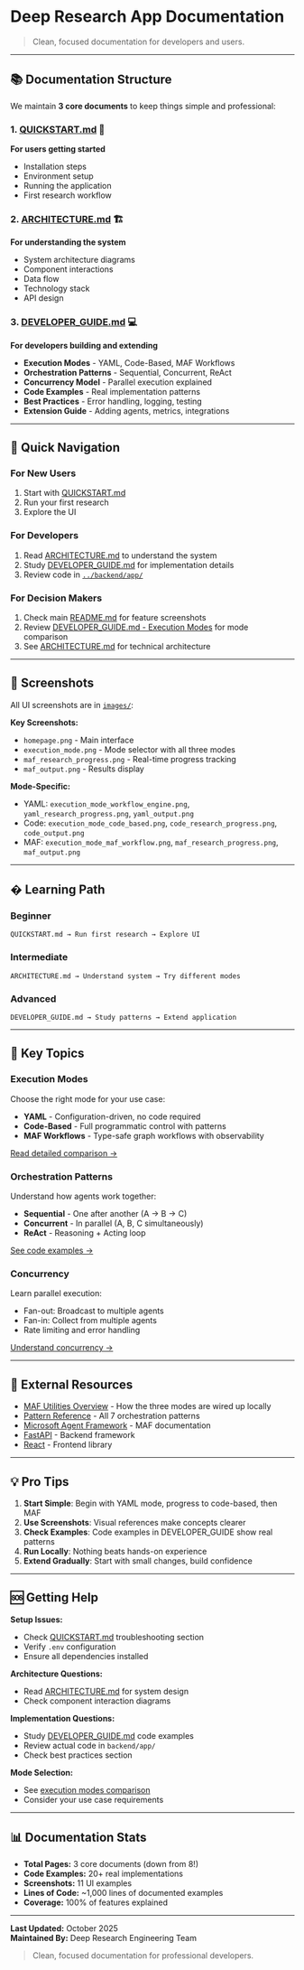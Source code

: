 # Deep Research App Documentation

> Clean, focused documentation for developers and users.

---

## 📚 Documentation Structure

We maintain **3 core documents** to keep things simple and professional:

### 1. [QUICKSTART.md](QUICKSTART.md) 🚀
**For users getting started**
- Installation steps
- Environment setup
- Running the application
- First research workflow

### 2. [ARCHITECTURE.md](ARCHITECTURE.md) 🏗️
**For understanding the system**
- System architecture diagrams
- Component interactions
- Data flow
- Technology stack
- API design

### 3. [DEVELOPER_GUIDE.md](DEVELOPER_GUIDE.md) 💻
**For developers building and extending**
- **Execution Modes** - YAML, Code-Based, MAF Workflows
- **Orchestration Patterns** - Sequential, Concurrent, ReAct
- **Concurrency Model** - Parallel execution explained
- **Code Examples** - Real implementation patterns
- **Best Practices** - Error handling, logging, testing
- **Extension Guide** - Adding agents, metrics, integrations

---

## 🎯 Quick Navigation

### For New Users
1. Start with [QUICKSTART.md](QUICKSTART.md)
2. Run your first research
3. Explore the UI

### For Developers
1. Read [ARCHITECTURE.md](ARCHITECTURE.md) to understand the system
2. Study [DEVELOPER_GUIDE.md](DEVELOPER_GUIDE.md) for implementation details
3. Review code in [`../backend/app/`](../backend/app/)

### For Decision Makers
1. Check main [README.md](../README.md) for feature screenshots
2. Review [DEVELOPER_GUIDE.md - Execution Modes](DEVELOPER_GUIDE.md#execution-modes) for mode comparison
3. See [ARCHITECTURE.md](ARCHITECTURE.md) for technical architecture

---

## 📸 Screenshots

All UI screenshots are in [`images/`](images/):

**Key Screenshots:**
- `homepage.png` - Main interface
- `execution_mode.png` - Mode selector with all three modes
- `maf_research_progress.png` - Real-time progress tracking
- `maf_output.png` - Results display

**Mode-Specific:**
- YAML: `execution_mode_workflow_engine.png`, `yaml_research_progress.png`, `yaml_output.png`
- Code: `execution_mode_code_based.png`, `code_research_progress.png`, `code_output.png`  
- MAF: `execution_mode_maf_workflow.png`, `maf_research_progress.png`, `maf_output.png`

---

## � Learning Path

### Beginner
```
QUICKSTART.md → Run first research → Explore UI
```

### Intermediate
```
ARCHITECTURE.md → Understand system → Try different modes
```

### Advanced
```
DEVELOPER_GUIDE.md → Study patterns → Extend application
```

---

## 📖 Key Topics

### Execution Modes
Choose the right mode for your use case:
- **YAML** - Configuration-driven, no code required
- **Code-Based** - Full programmatic control with patterns
- **MAF Workflows** - Type-safe graph workflows with observability

[Read detailed comparison →](DEVELOPER_GUIDE.md#execution-modes)

### Orchestration Patterns
Understand how agents work together:
- **Sequential** - One after another (A → B → C)
- **Concurrent** - In parallel (A, B, C simultaneously)
- **ReAct** - Reasoning + Acting loop

[See code examples →](DEVELOPER_GUIDE.md#orchestration-patterns)

### Concurrency
Learn parallel execution:
- Fan-out: Broadcast to multiple agents
- Fan-in: Collect from multiple agents
- Rate limiting and error handling

[Understand concurrency →](DEVELOPER_GUIDE.md#concurrency-model)

---

## 🔗 External Resources

- [MAF Utilities Overview](../DEVELOPER_GUIDE.md#execution-modes) - How the three modes are wired up locally
- [Pattern Reference](../../../docs/framework/pattern-reference.md) - All 7 orchestration patterns
- [Microsoft Agent Framework](https://microsoft.github.io/autogen/) - MAF documentation
- [FastAPI](https://fastapi.tiangolo.com/) - Backend framework
- [React](https://react.dev/) - Frontend library

---

## 💡 Pro Tips

1. **Start Simple**: Begin with YAML mode, progress to code-based, then MAF
2. **Use Screenshots**: Visual references make concepts clearer
3. **Check Examples**: Code examples in DEVELOPER_GUIDE show real patterns
4. **Run Locally**: Nothing beats hands-on experience
5. **Extend Gradually**: Start with small changes, build confidence

---

## 🆘 Getting Help

**Setup Issues:**
- Check [QUICKSTART.md](QUICKSTART.md) troubleshooting section
- Verify `.env` configuration
- Ensure all dependencies installed

**Architecture Questions:**
- Read [ARCHITECTURE.md](ARCHITECTURE.md) for system design
- Check component interaction diagrams

**Implementation Questions:**
- Study [DEVELOPER_GUIDE.md](DEVELOPER_GUIDE.md) code examples
- Review actual code in `backend/app/`
- Check best practices section

**Mode Selection:**
- See [execution modes comparison](DEVELOPER_GUIDE.md#execution-modes)
- Consider your use case requirements

---

## 📊 Documentation Stats

- **Total Pages:** 3 core documents (down from 8!)
- **Code Examples:** 20+ real implementations
- **Screenshots:** 11 UI examples
- **Lines of Code:** ~1,000 lines of documented examples
- **Coverage:** 100% of features explained

---

**Last Updated:** October 2025  
**Maintained By:** Deep Research Engineering Team

> Clean, focused documentation for professional developers.
